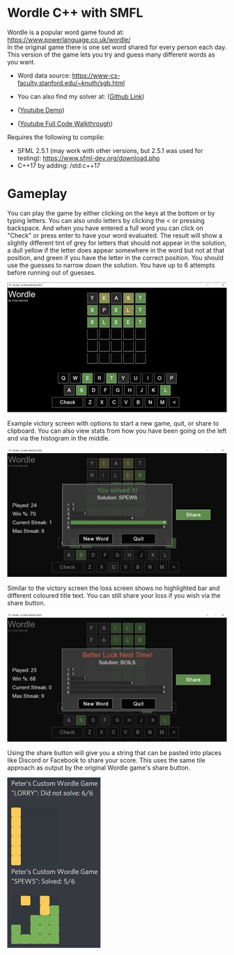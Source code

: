 # Wordle C++ with SMFL

Wordle is a popular word game found at: https://www.powerlanguage.co.uk/wordle/
<br>In the original game there is one set word shared for every person each day. This version of the game lets you try and guess many different words as you want. 

* Word data source: https://www-cs-faculty.stanford.edu/~knuth/sgb.html

* You can also find my solver at: ([Github Link](https://github.com/Squirrelbear/Wordle-Solver))

* ([Youtube Demo](https://youtu.be/18llxWL9dl4))
* ([Youtube Full Code Walkthrough](https://youtu.be/XJdb2gwaB3E))

Requires the following to compile:
* SFML 2.5.1 (may work with other versions, but 2.5.1 was used for testing): https://www.sfml-dev.org/download.php
* C++17 by adding: /std:c++17

# Gameplay

You can play the game by either clicking on the keys at the bottom or by typing letters. You can also undo letters by clicking the \< or pressing backspace. And when you have entered a full word you can click on "Check" or press enter to have your word evaluated. The result will show a slightly different tint of grey for letters that should not appear in the solution, a dull yellow if the letter does appear somewhere in the word but not at that position, and green if you have the letter in the correct position. You should use the guesses to narrow down the solution. You have up to 6 attempts before running out of guesses. 

<img src="./images/image01.jpg">

Example victory screen with options to start a new game, quit, or share to clipboard. You can also view stats from how you have been going on the left and via the histogram in the middle.

<img src="./images/image02.jpg">

Similar to the victory screen the loss screen shows no highlighted bar and different coloured title text. You can still share your loss if you wish via the share button.

<img src="./images/image03.jpg">

Using the share button will give you a string that can be pasted into places like Discord or Facebook to share your score. This uses the same tile approach as output by the original Wordle game's share button.

<img src="./images/image04.jpg">